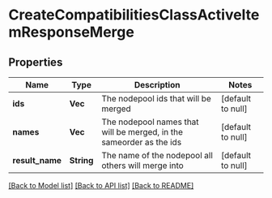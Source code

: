 # CreateCompatibilitiesClassActiveItemResponseMerge

## Properties
Name | Type | Description | Notes
------------ | ------------- | ------------- | -------------
**ids** | **Vec<i32>** | The nodepool ids that will be merged | [default to null]
**names** | **Vec<String>** | The nodepool names that will be merged, in the sameorder as the ids | [default to null]
**result_name** | **String** | The name of the nodepool all others will merge into | [default to null]

[[Back to Model list]](../README.md#documentation-for-models) [[Back to API list]](../README.md#documentation-for-api-endpoints) [[Back to README]](../README.md)


